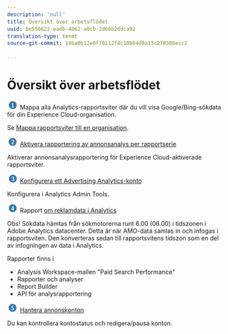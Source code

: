 ```yaml
---
description: 'null'
title: Översikt över arbetsflödet
uuid: be550622-eadb-4062-a0cb-2d66b2ddca92
translation-type: tm+mt
source-git-commit: 16ba0b12e0f70112f4c10804d0a13c278388ecc2

---
```



# Översikt över arbetsflödet

![](assets/step1_icon.png) Mappa alla Analytics-rapportsviter där du vill visa Google/Bing-sökdata för din Experience Cloud-organisation.

Se [Mappa rapportsviter till en organisation](https://marketing.adobe.com/resources/help/en_US/mcloud/map-report-suite.html).

![](assets/step2_icon.png) [Aktivera rapportering av annonsanalys per rapportserie](/help/integrate/c-advertising-analytics/c-adanalytics-workflow/aa-provision-rs.md)

Aktiverar annonsanalysrapportering för Experience Cloud-aktiverade rapportsviter.

![](assets/step3_icon.png) [Konfigurera ett Advertising Analytics-konto](/help/integrate/c-advertising-analytics/c-adanalytics-workflow/aa-create-ad-account.md)

Konfigurera i Analytics Admin Tools.

![](assets/step4_icon.png) Rapport [om reklamdata i Analytics](/help/integrate/c-advertising-analytics/c-adanalytics-workflow/aa-report-ad-data-an.md)

Obs! Sökdata hämtas från sökmotorerna runt 6.00 (06.00) i tidszonen i Adobe Analytics datacenter. Detta är när AMO-data samlas in och infogas i rapportsviten. Den konverteras sedan till rapportsvitens tidszon som en del av infogningen av data i Analytics.

Rapporter finns i

* Analysis Workspace-mallen &quot;Paid Search Performance&quot;
* Rapporter och analyser
* Report Builder
* API för analysrapportering

![](assets/step5_icon.png) [Hantera annonskonton](/help/integrate/c-advertising-analytics/c-adanalytics-workflow/aa-manage-ad-accounts.md)

Du kan kontrollera kontostatus och redigera/pausa konton.
